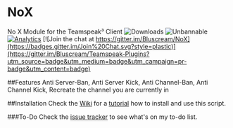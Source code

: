 # NoX
No X Module for the Teamspeak³ Client ![Downloads](https://img.shields.io/github/downloads/Bluscream/NoX/total.svg)
![Unbannable](https://img.shields.io/badge/Unbannable-100%25-red.svg)
[![Analytics](https://ga-beacon.appspot.com/UA-70678518-1/NoX/readme)](https://github.com/igrigorik/ga-beacon)
[![Join the chat at https://gitter.im/Bluscream/NoX](https://badges.gitter.im/Join%20Chat.svg?style=plastic)](https://gitter.im/Bluscream/Teamspeak-Plugins?utm_source=badge&utm_medium=badge&utm_campaign=pr-badge&utm_content=badge)


##Features
Anti Server-Ban,
Anti Server Kick,
Anti Channel-Ban,
Anti Channel Kick,
Recreate the channel you are currently in


##Installation
Check the [Wiki](https://github.com/Bluscream/NoX/wiki) for a [tutorial](https://github.com/Bluscream/NoX/wiki/Installation-Tutorial) how to install and use this script.

###To-Do
Check the [issue tracker](https://github.com/Bluscream/NoX/issues?utf8=%E2%9C%93&q=is%3Aissue+is%3Aopen+%5BTo-do%5D) to see what's on my to-do list.
